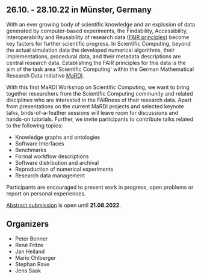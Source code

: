 <!--
.. title: 1st MaRDI Workshop on Scientific Computing
.. slug: index
.. date: 2022-03-02 14:46:31 UTC+01:00
.. tags:
.. category:
.. link:
.. description:
.. type: text
.. pagekind: main_index
-->

## 26.10. - 28.10.22 in Münster, Germany

With an ever growing body of scientific knowledge and an explosion of data generated by computer-based experiments, the Findability, Accessibility, Interoperability and Reusability of research data ([FAIR principles](https://www.go-fair.org/fair-principles/)) become key factors for further scientific progress. In Scientific Computing, beyond the actual simulation data the developed numerical algorithms, their implementations, procedural data, and their metadata descriptions are central research data. Establishing the FAIR principles for this data is the aim of the task area 'Scientific Computing' within the German Mathematical Research Data Initiative [MaRDI](https://www.mardi4nfdi.de/).

With this first MaRDI Workshop on Scientific Computing, we want to bring together researchers from the Scientific Computing community and related disciplines who are interested in the FAIRness of their research data. Apart from presentations on the current MaRDI projects and selected keynote talks, birds-of-a-feather sessions will leave room for discussions and hands-on tutorials. Further, we invite participants to contribute talks related to the following topics:

- Knowledge graphs and ontologies
- Software Interfaces
- Benchmarks
- Formal workflow descriptions
- Software distribution and archival
- Reproduction of numerical experiments
- Research data management

Participants are encouraged to present work in progress, open problems or report on personal experiences.

[Abstract submission](/participate) is open until **21.08.2022**.


## Organizers

- Peter Benner
- René Fritze
- Jan Heiland
- Mario Ohlberger
- Stephan Rave
- Jens Saak
